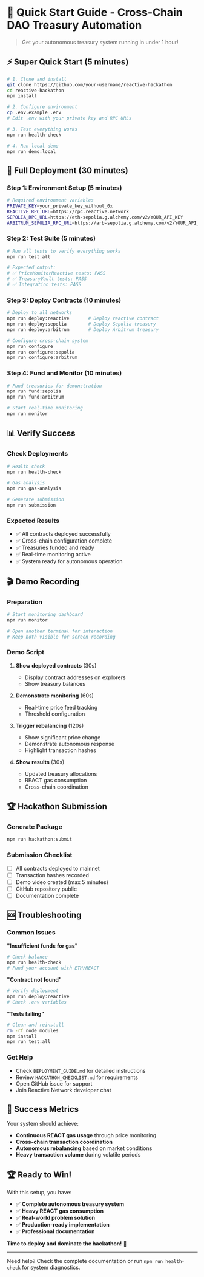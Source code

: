 # 🚀 Quick Start Guide - Cross-Chain DAO Treasury Automation

> Get your autonomous treasury system running in under 1 hour!

## ⚡ Super Quick Start (5 minutes)

```bash
# 1. Clone and install
git clone https://github.com/your-username/reactive-hackathon
cd reactive-hackathon
npm install

# 2. Configure environment
cp .env.example .env
# Edit .env with your private key and RPC URLs

# 3. Test everything works
npm run health-check

# 4. Run local demo
npm run demo:local
```

## 🎯 Full Deployment (30 minutes)

### Step 1: Environment Setup (5 minutes)

```bash
# Required environment variables
PRIVATE_KEY=your_private_key_without_0x
REACTIVE_RPC_URL=https://rpc.reactive.network
SEPOLIA_RPC_URL=https://eth-sepolia.g.alchemy.com/v2/YOUR_API_KEY
ARBITRUM_SEPOLIA_RPC_URL=https://arb-sepolia.g.alchemy.com/v2/YOUR_API_KEY
```

### Step 2: Test Suite (5 minutes)

```bash
# Run all tests to verify everything works
npm run test:all

# Expected output:
# ✅ PriceMonitorReactive tests: PASS
# ✅ TreasuryVault tests: PASS
# ✅ Integration tests: PASS
```

### Step 3: Deploy Contracts (10 minutes)

```bash
# Deploy to all networks
npm run deploy:reactive       # Deploy reactive contract
npm run deploy:sepolia        # Deploy Sepolia treasury
npm run deploy:arbitrum       # Deploy Arbitrum treasury

# Configure cross-chain system
npm run configure
npm run configure:sepolia
npm run configure:arbitrum
```

### Step 4: Fund and Monitor (10 minutes)

```bash
# Fund treasuries for demonstration
npm run fund:sepolia
npm run fund:arbitrum

# Start real-time monitoring
npm run monitor
```

## 📊 Verify Success

### Check Deployments
```bash
# Health check
npm run health-check

# Gas analysis
npm run gas-analysis

# Generate submission
npm run submission
```

### Expected Results
- ✅ All contracts deployed successfully
- ✅ Cross-chain configuration complete
- ✅ Treasuries funded and ready
- ✅ Real-time monitoring active
- ✅ System ready for autonomous operation

## 🎬 Demo Recording

### Preparation
```bash
# Start monitoring dashboard
npm run monitor

# Open another terminal for interaction
# Keep both visible for screen recording
```

### Demo Script
1. **Show deployed contracts** (30s)
   - Display contract addresses on explorers
   - Show treasury balances

2. **Demonstrate monitoring** (60s)
   - Real-time price feed tracking
   - Threshold configuration

3. **Trigger rebalancing** (120s)
   - Show significant price change
   - Demonstrate autonomous response
   - Highlight transaction hashes

4. **Show results** (30s)
   - Updated treasury allocations
   - REACT gas consumption
   - Cross-chain coordination

## 🏆 Hackathon Submission

### Generate Package
```bash
npm run hackathon:submit
```

### Submission Checklist
- [ ] All contracts deployed to mainnet
- [ ] Transaction hashes recorded
- [ ] Demo video created (max 5 minutes)
- [ ] GitHub repository public
- [ ] Documentation complete

## 🆘 Troubleshooting

### Common Issues

**"Insufficient funds for gas"**
```bash
# Check balance
npm run health-check
# Fund your account with ETH/REACT
```

**"Contract not found"**
```bash
# Verify deployment
npm run deploy:reactive
# Check .env variables
```

**"Tests failing"**
```bash
# Clean and reinstall
rm -rf node_modules
npm install
npm run test:all
```

### Get Help
- Check `DEPLOYMENT_GUIDE.md` for detailed instructions
- Review `HACKATHON_CHECKLIST.md` for requirements
- Open GitHub issue for support
- Join Reactive Network developer chat

## 🎯 Success Metrics

Your system should achieve:
- **Continuous REACT gas usage** through price monitoring
- **Cross-chain transaction coordination**
- **Autonomous rebalancing** based on market conditions
- **Heavy transaction volume** during volatile periods

## 🏆 Ready to Win!

With this setup, you have:
- ✅ **Complete autonomous treasury system**
- ✅ **Heavy REACT gas consumption**
- ✅ **Real-world problem solution**
- ✅ **Production-ready implementation**
- ✅ **Professional documentation**

**Time to deploy and dominate the hackathon!** 🚀

---

Need help? Check the complete documentation or run `npm run health-check` for system diagnostics.